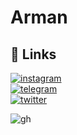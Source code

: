 # Arman
## 🔗 Links

[![instagram](https://img.shields.io/badge/instagram-E1306C?style=for-the-badge&logo=instagram&logoColor=white)](https://www.instagram.com/weebsupporter/)<br/>
[![telegram](https://img.shields.io/badge/telegram-229ED9?style=for-the-badge&logo=telegram&logoColor=white)](https://t.me/weeb_2d)<br/>
[![twitter](https://img.shields.io/badge/twitter-FF7433?style=for-the-badge&logo=twitter&logoColor=white)](https://twitter.com/weeb_2d)

![gh](https://user-images.githubusercontent.com/110531079/191235424-97bb3eff-eae6-4fc2-a6ae-37384defc488.gif)
